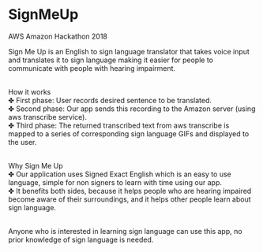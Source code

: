 # SignMeUp
AWS Amazon Hackathon 2018 <br />

Sign Me Up is an English to sign language translator
that takes voice input and translates it to sign
language making it easier for people to communicate
with people with hearing impairment. <br /> <br />

How it works <br />
✤ First phase: User records desired sentence to be
translated.<br />
✤ Second phase: Our app sends this recording to the
Amazon server (using aws transcribe service).<br />
✤ Third phase: The returned transcribed text from aws
transcribe is mapped to a series of corresponding sign
language GIFs and displayed to the user.<br /><br />


Why Sign Me Up<br />
✤ Our application uses Signed Exact English which is an
easy to use language, simple for non signers to learn
with time using our app.<br />
✤ It benefits both sides, because it helps people who are
hearing impaired become aware of their surroundings,
and it helps other people learn about sign language.<br /><br />

Anyone who is interested in learning sign language can use this app, no prior knowledge of sign
language is needed.
